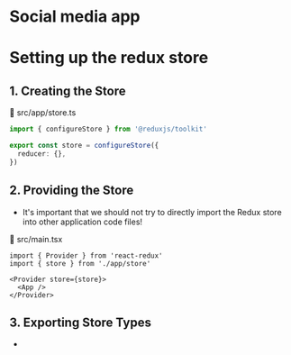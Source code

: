 # Social media app


# Setting up the redux store

## 1. Creating the Store

📁 src/app/store.ts

```ts
import { configureStore } from '@reduxjs/toolkit'

export const store = configureStore({
  reducer: {},
})
```

## 2. Providing the Store

- It's important that we should not try to directly import the Redux store into other application code files!
 
📁 src/main.tsx

```tsx
import { Provider } from 'react-redux'
import { store } from './app/store'

<Provider store={store}>
  <App />
</Provider>
```

## 3. Exporting Store Types

- 
